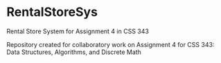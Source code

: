 # RentalStoreSys
Rental Store System for Assignment 4 in CSS 343

Repository created for collaboratory work on Assignment 4 for CSS 343: Data Structures, Algorithms, and Discrete Math
